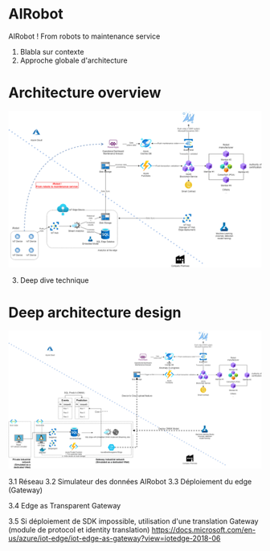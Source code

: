 # AIRobot
AIRobot ! From robots to maintenance service

1. Blabla sur contexte
2. Approche globale d'architecture
# Architecture overview
![](/Architecture/iRobotArchitecture.png?raw=true)

3. Deep dive technique
# Deep architecture design
![](/Architecture/iRobotArchitecture-DEEP%20ARCHITECTURE$.png?raw=true)

3.1 Réseau
3.2 Simulateur des données AIRobot
3.3 Déploiement du edge (Gateway)

3.4 Edge as Transparent Gateway

3.5 Si déploiement de SDK impossible, utilisation d'une translation Gateway (module de protocol et identity translation)
https://docs.microsoft.com/en-us/azure/iot-edge/iot-edge-as-gateway?view=iotedge-2018-06







